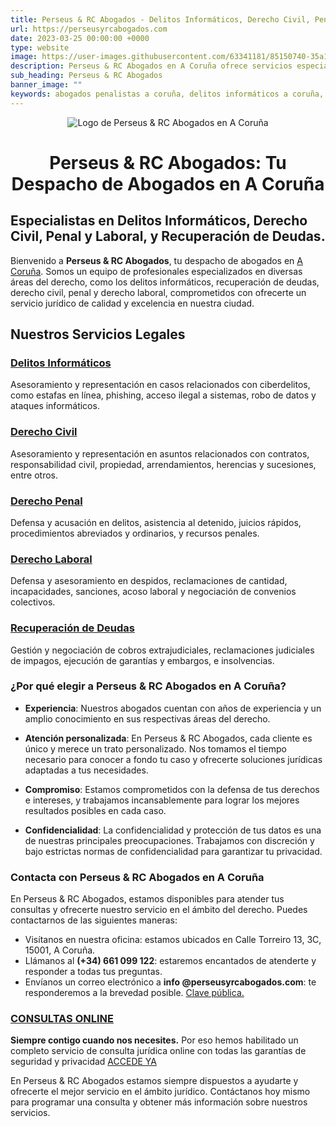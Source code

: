 ```yaml
---
title: Perseus & RC Abogados - Delitos Informáticos, Derecho Civil, Penal, Laboral y Recuperación de Deudas en A Coruña
url: https://perseusyrcabogados.com
date: 2023-03-25 00:00:00 +0000
type: website
image: https://user-images.githubusercontent.com/63341181/85150740-35a11400-b253-11ea-9a7d-fd3fffc300c0.png
description: Perseus & RC Abogados en A Coruña ofrece servicios especializados en delitos informáticos, derecho civil, penal, laboral y recuperación de deudas. Consulta con nuestros expertos hoy
sub_heading: Perseus & RC Abogados
banner_image: ""
keywords: abogados penalistas a coruña, delitos informáticos a coruña, abogados penalistas, delitos informáticos, Perseus & RC Abogados
---
```


<p style="text-align:center">
  <img src="https://user-images.githubusercontent.com/63341181/233452022-e1ce9901-5142-4569-ad65-86e32a88bd93.jpg" alt="Logo de Perseus & RC Abogados en A Coruña" class="responsive logo-perseus">
</p>

<h1 style="text-align:center; font-size: 2em; font-weight: bold;">Perseus &amp; RC Abogados: Tu Despacho de Abogados en A Coruña</h1>

## Especialistas en Delitos Informáticos, Derecho Civil, Penal y Laboral, y Recuperación de Deudas.

Bienvenido a **Perseus & RC Abogados**, tu despacho de abogados en [A Coruña](https://www.coruna.gal/). Somos un equipo de profesionales especializados en diversas áreas del derecho, como los delitos informáticos, recuperación de deudas, derecho civil, penal y derecho laboral, comprometidos con ofrecerte un servicio jurídico de calidad y excelencia en nuestra ciudad.

## Nuestros Servicios Legales

### [Delitos Informáticos](/delitos-informaticos)
Asesoramiento y representación en casos relacionados con ciberdelitos, como estafas en línea, phishing, acceso ilegal a sistemas, robo de datos y ataques informáticos.

### [Derecho Civil](/derecho-civil)
Asesoramiento y representación en asuntos relacionados con contratos, responsabilidad civil, propiedad, arrendamientos, herencias y sucesiones, entre otros.

### [Derecho Penal](/derecho-penal)
Defensa y acusación en delitos, asistencia al detenido, juicios rápidos, procedimientos abreviados y ordinarios, y recursos penales.

### [Derecho Laboral](/derecho-laboral)
Defensa y asesoramiento en despidos, reclamaciones de cantidad, incapacidades, sanciones, acoso laboral y negociación de convenios colectivos.

### [Recuperación de Deudas](/recuperacion-de-deudas)
Gestión y negociación de cobros extrajudiciales, reclamaciones judiciales de impagos, ejecución de garantías y embargos, e insolvencias.

### ¿Por qué elegir a Perseus & RC Abogados en A Coruña?

- **Experiencia**: Nuestros abogados cuentan con años de experiencia y un amplio conocimiento en sus respectivas áreas del derecho.

- **Atención personalizada**: En Perseus & RC Abogados, cada cliente es único y merece un trato personalizado. Nos tomamos el tiempo necesario para conocer a fondo tu caso y ofrecerte soluciones jurídicas adaptadas a tus necesidades.

- **Compromiso**: Estamos comprometidos con la defensa de tus derechos e intereses, y trabajamos incansablemente para lograr los mejores resultados posibles en cada caso.

- **Confidencialidad**: La confidencialidad y protección de tus datos es una de nuestras principales preocupaciones. Trabajamos con discreción y bajo estrictas normas de confidencialidad para garantizar tu privacidad.

### Contacta con Perseus & RC Abogados en A Coruña

En Perseus & RC Abogados, estamos disponibles para atender tus consultas y ofrecerte nuestro servicio en el ámbito del derecho. Puedes contactarnos de las siguientes maneras:

- Visítanos en nuestra oficina: estamos ubicados en Calle Torreiro 13, 3C, 15001, A Coruña.
- Llámanos al **(+34) 661 099 122**: estaremos encantados de atenderte y responder a todas tus preguntas.
- Envíanos un correo electrónico a **info @perseusyrcabogados.com**: te responderemos a la brevedad posible.
  [Clave pública.](https://perseusyrcabogados.com/public-key.txt "Clave pública.")

### [CONSULTAS ONLINE](https://perseusyrcabogados.com/consultas-juridicas-online "CONSULTAS ONLINE")

**Siempre contigo cuando nos necesites.** Por eso hemos habilitado un completo servicio de consulta jurídica online con todas las garantías de seguridad y privacidad [ACCEDE YA](https://perseusyrcabogados.com/consultas-juridicas-online "CONSULTAS JURÍDICAS ONLINE")

En Perseus & RC Abogados estamos siempre dispuestos a ayudarte y ofrecerte el mejor servicio en el ámbito jurídico. Contáctanos hoy mismo para programar una consulta y obtener más información sobre nuestros servicios.
